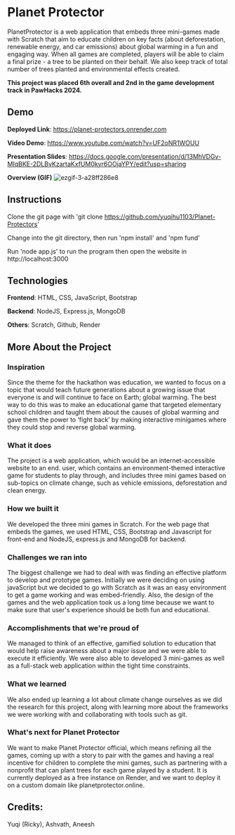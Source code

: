 # Planet Protector

PlanetProtector is a web application that embeds three mini-games made with Scratch that aim to educate children on key facts (about deforestation, renewable energy, and car emissions) about global warming in a fun and engaging way. When all games are completed, players will be able to claim a final prize - a tree to be planted on their behalf. We also keep track of total number of trees planted and environmental effects created.

**This project was placed 6th overall and 2nd in the game development track in PawHacks 2024.**

## Demo
**Deployed Link**: https://planet-protectors.onrender.com

**Video Demo**: https://www.youtube.com/watch?v=UF2oNR1WOUU

**Presentation Slides**: https://docs.google.com/presentation/d/13MhVDGv-MIqBKE-2DLBvKzartaKxfUM0kyr6OOjaYPY/edit?usp=sharing

**Overview (GIF)**
![ezgif-3-a28ff286e8](https://github.com/yuqihu1103/Planet-Protectors/assets/133090163/70c3d0a6-2634-444c-9c5e-a9808b25ddb8)

## Instructions

Clone the git page with 'git clone https://github.com/yuqihu1103/Planet-Protectors'

Change into the git directory, then run 'npm install' and 'npm fund'

Run 'node app.js' to run the program then open the website in http://localhost:3000

## Technologies

**Frontend**: HTML, CSS, JavaScript, Bootstrap

**Backend**: NodeJS, Express.js, MongoDB

**Others**: Scratch, Github, Render

## More About the Project

### Inspiration

Since the theme for the hackathon was education, we wanted to focus on a topic that would teach future generations about a growing issue that everyone is and will continue to face on Earth; global warming. The best way to do this was to make an educational game that targeted elementary school children and taught them about the causes of global warming and gave them the power to ‘fight back’ by making interactive minigames where they could stop and reverse global warming.

### What it does

The project is a web application, which would be an internet-accessible website to an end. user, which contains an environment-themed interactive game for students to play through, and includes three mini games based on sub-topics on climate change, such as vehicle emissions, deforestation and clean energy.

### How we built it

We developed the three mini games in Scratch. For the web page that embeds the games, we used HTML, CSS, Bootstrap and Javascript for front-end and NodeJS, express.js and MongoDB for backend.

### Challenges we ran into

The biggest challenge we had to deal with was finding an effective platform to develop and prototype games. Initially we were deciding on using javaScript but we decided to go with Scratch as it was an easy environment to get a game working and was embed-friendly. Also, the design of the games and the web application took us a long time because we want to make sure that user's experience should be both fun and educational.

### Accomplishments that we're proud of

We managed to think of an effective, gamified solution to education that would help raise awareness about a major issue and we were able to execute it efficiently. We were also able to developed 3 mini-games as well as a full-stack web application within the tight time constraints.

### What we learned

We also ended up learning a lot about climate change ourselves as we did the research for this project, along with learning more about the frameworks we were working with and collaborating with tools such as git.

### What's next for Planet Protector

We want to make Planet Protector official, which means refining all the games, coming up with a story to pair with the games and having a real incentive for children to complete the mini games, such as partnering with a nonprofit that can plant trees for each game played by a student. It is currently deployed as a free instance on Render, and we want to deploy it on a custom domain like planetprotector.online.

## Credits:
Yuqi (Ricky), 
Ashvath, 
Aneesh
